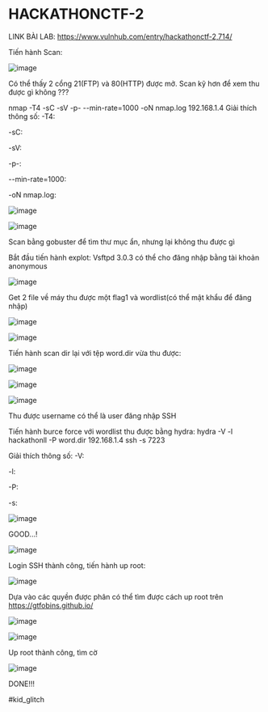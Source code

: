 # HACKATHONCTF-2
LINK BÀI LAB:
https://www.vulnhub.com/entry/hackathonctf-2,714/

Tiến hành Scan:

![image](https://user-images.githubusercontent.com/72652376/125218808-ddb9cd00-e2ed-11eb-8b65-c280f72289d8.png)

Có thể thấy 2 cổng 21(FTP) và 80(HTTP) được mở. Scan kỹ hơn để xem thu được gì không ???

nmap -T4 -sC -sV -p- --min-rate=1000 -oN nmap.log 192.168.1.4
Giải thích thông số:
-T4:

-sC:

-sV:

-p-:

--min-rate=1000:

-oN nmap.log:


![image](https://user-images.githubusercontent.com/72652376/125222885-08f3ea80-e2f5-11eb-9917-9ae1d2e2c04a.png)


![image](https://user-images.githubusercontent.com/72652376/125220145-676a9a00-e2f0-11eb-8278-1213491437fb.png)

Scan bằng gobuster để tìm thư mục ẩn, nhưng lại không thu được gì

Bắt đầu tiến hành explot:
Vsftpd 3.0.3 có thể cho đăng nhập bằng tài khoản anonymous 

![image](https://user-images.githubusercontent.com/72652376/125220511-14451700-e2f1-11eb-9bf2-cd625e092481.png)

Get 2 file về máy thu được một flag1 và wordlist(có thể mật khẩu để đăng nhập)

![image](https://user-images.githubusercontent.com/72652376/125220630-40f92e80-e2f1-11eb-923d-717265de9c7e.png)

![image](https://user-images.githubusercontent.com/72652376/125220648-4b1b2d00-e2f1-11eb-92ba-d1da0de1a75f.png)

Tiến hành scan dir lại với tệp word.dir vừa thu được:

![image](https://user-images.githubusercontent.com/72652376/125221517-7eaa8700-e2f2-11eb-8cf7-b83733473c2c.png)

![image](https://user-images.githubusercontent.com/72652376/125221555-8e29d000-e2f2-11eb-95c0-c8d3c23293e1.png)

![image](https://user-images.githubusercontent.com/72652376/125221585-9bdf5580-e2f2-11eb-9f03-fd1168e9ba5e.png)

Thu được username có thể là user đăng nhập SSH

Tiến hành burce force với wordlist thu được bằng hydra:
hydra -V -l hackathonll -P word.dir 192.168.1.4 ssh -s 7223

Giải thích thông số:
-V:

-l:

-P:

-s:


![image](https://user-images.githubusercontent.com/72652376/125223282-b404a400-e2f5-11eb-8662-3368aaa8af3e.png)

GOOD...!

![image](https://user-images.githubusercontent.com/72652376/125223469-0776f200-e2f6-11eb-890f-78581df6bb7c.png)

Login SSH thành công, tiến hành up root:

![image](https://user-images.githubusercontent.com/72652376/125223832-9f74db80-e2f6-11eb-8a52-c8f518d13341.png)

Dựa vào các quyền được phân có thể tìm được cách up root trên https://gtfobins.github.io/

![image](https://user-images.githubusercontent.com/72652376/125223957-d1863d80-e2f6-11eb-9309-8af4688413e4.png)


![image](https://user-images.githubusercontent.com/72652376/125223932-c7fcd580-e2f6-11eb-891b-4f02f37ecc46.png)

Up root thành công, tìm cờ

![image](https://user-images.githubusercontent.com/72652376/125224111-25912200-e2f7-11eb-8987-9d86995d7895.png)

DONE!!!


#kid_glitch
